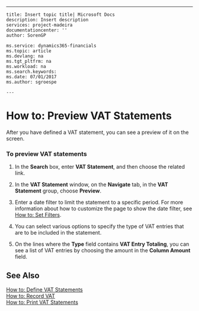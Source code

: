 ---
    title: Insert topic title| Microsoft Docs
    description: Insert description
    services: project-madeira
    documentationcenter: ''
    author: SorenGP

    ms.service: dynamics365-financials
    ms.topic: article
    ms.devlang: na
    ms.tgt_pltfrm: na
    ms.workload: na
    ms.search.keywords:
    ms.date: 07/01/2017
    ms.author: sgroespe

    ---
# How to: Preview VAT Statements
After you have defined a VAT statement, you can see a preview of it on the screen.  
  
### To preview VAT statements  
  
1.  In the **Search** box, enter **VAT Statement**, and then choose the related link.  
  
2.  In the **VAT Statement** window, on the **Navigate** tab, in the **VAT Statement** group, choose **Preview**.  
  
3.  Enter a date filter to limit the statement to a specific period. For more information about how to customize the page to show the date filter, see [How to: Set Filters](../WorkingWithDynamics/how-to-set-filters.md).  
  
4.  You can select various options to specify the type of VAT entries that are to be included in the statement.  
  
5.  On the lines where the **Type** field contains **VAT Entry Totaling**, you can see a list of VAT entries by choosing the amount in the **Column Amount** field.  
  
## See Also  
 [How to: Define VAT Statements](../Finance/how-to-define-vat-statements.md)   
 [How to: Record VAT](../Finance/how-to-record-vat.md)   
 [How to: Print VAT Statements](../Finance/how-to-print-vat-statements.md)